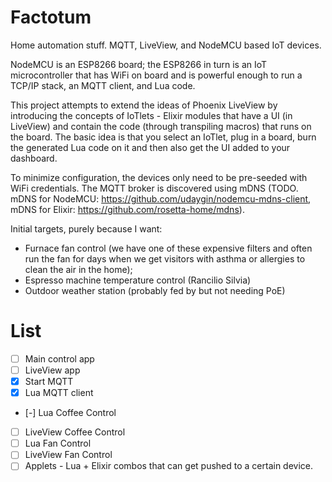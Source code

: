 # Factotum

Home automation stuff. MQTT, LiveView, and NodeMCU based IoT devices.

NodeMCU is an ESP8266 board; the ESP8266 in turn is an IoT microcontroller that has WiFi on board
and is powerful enough to run a TCP/IP stack, an MQTT client, and Lua code.

This project attempts to extend the ideas of Phoenix LiveView by introducing the concepts of
IoTlets - Elixir modules that have a UI (in LiveView) and contain the code (through transpiling
macros) that runs on the board. The basic idea is that you select an IoTlet, plug in a board,
burn the generated Lua code on it and then also get the UI added to your dashboard.

To minimize configuration, the devices only need to be pre-seeded with WiFi credentials. The MQTT
broker is discovered using mDNS (TODO. mDNS for NodeMCU: https://github.com/udaygin/nodemcu-mdns-client,
mDNS for Elixir: https://github.com/rosetta-home/mdns).

Initial targets, purely because I want:
* Furnace fan control (we have one of these expensive filters and often run the fan for days when
  we get visitors with asthma or allergies to clean the air in the home);
* Espresso machine temperature control (Rancilio Silvia)
* Outdoor weather station (probably fed by but not needing PoE)

# List

* [ ] Main control app
* [ ] LiveView app
* [x] Start MQTT
* [x] Lua MQTT client
* [-] Lua Coffee Control
* [ ] LiveView Coffee Control
* [ ] Lua Fan Control
* [ ] LiveView Fan Control
* [ ] Applets - Lua + Elixir combos that can get pushed to a certain device.
